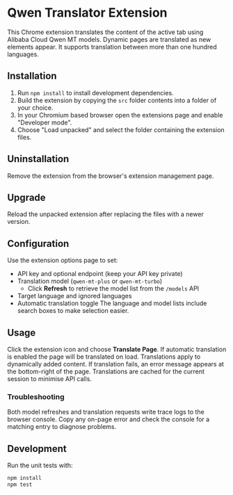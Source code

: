 # Qwen Translator Extension

This Chrome extension translates the content of the active tab using Alibaba Cloud Qwen MT models. Dynamic pages are translated as new elements appear. It supports translation between more than one hundred languages.

## Installation
1. Run `npm install` to install development dependencies.
2. Build the extension by copying the `src` folder contents into a folder of your choice.
3. In your Chromium based browser open the extensions page and enable "Developer mode".
4. Choose "Load unpacked" and select the folder containing the extension files.

## Uninstallation
Remove the extension from the browser's extension management page.

## Upgrade
Reload the unpacked extension after replacing the files with a newer version.

## Configuration
Use the extension options page to set:
- API key and optional endpoint (keep your API key private)
- Translation model (`qwen-mt-plus` or `qwen-mt-turbo`)
  - Click **Refresh** to retrieve the model list from the `/models` API
- Target language and ignored languages
- Automatic translation toggle
The language and model lists include search boxes to make selection easier.

## Usage
Click the extension icon and choose **Translate Page**. If automatic translation is enabled the page will be translated on load. Translations apply to dynamically added content.
If translation fails, an error message appears at the bottom-right of the page. Translations are cached for the current session to minimise API calls.

### Troubleshooting
Both model refreshes and translation requests write trace logs to the browser console. Copy any on-page error and check the console for a matching entry to diagnose problems.

## Development
Run the unit tests with:
```sh
npm install
npm test
```
